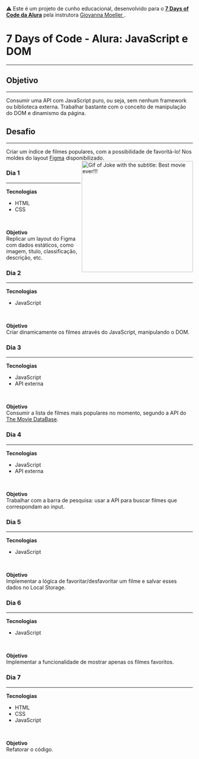 ⚠️ Este é um projeto de cunho educacional, desenvolvido para o <a href="https://7daysofcode.io/">**7 Days of Code da Alura**</a>  pela instrutora <a href="https://github.com/giovannamoeller"> Giovanna Moeller </a>.

# 7 Days of Code - Alura: JavaScript e DOM
<hr>

## Objetivo
<hr>
Consumir uma API com JavaScript puro, ou seja, sem nenhum framework ou biblioteca externa. Trabalhar bastante com o conceito de manipulação do DOM e dinamismo da página. 

## Desafio
<hr>
Criar um índice de filmes populares, com a possibilidade de favoritá-lo! Nos moldes do layout <a href="https://www.figma.com/file/T6KNbp4XRHNImNFczpHVts/Popular-Movies?type=design&node-id=0%3A1&t=268zBlP4xYh2vhM9-1">Figma</a> disponibilizado.  
<img align="right" src="./assets/images/joker-movie-joker.gif" width="300" alt="Gif of Joke with the subtitle: Best movie ever!!!">


### Dia 1
<hr>

**Tecnologias**
- HTML
- CSS
<br>

**Objetivo**
<br>
Replicar um layout do Figma com dados estáticos, como imagem, título, classificação, descrição, etc.

### Dia 2
<hr>

**Tecnologias**
- JavaScript
<br>

**Objetivo**
<br>
Criar dinamicamente os filmes através do JavaScript, manipulando o DOM.

### Dia 3
<hr>

**Tecnologias**
- JavaScript
- API externa
<br>

**Objetivo**
<br>
Consumir a lista de filmes mais populares no momento, segundo a API do <a href="https://developer.themoviedb.org/reference/intro/getting-started">The Movie DataBase</a>.

### Dia 4
<hr>

**Tecnologias**
- JavaScript
- API externa
<br>

**Objetivo**
<br>
Trabalhar com a barra de pesquisa: usar a API para buscar filmes que correspondam ao input.

### Dia 5
<hr>

**Tecnologias**
- JavaScript
<br>

**Objetivo**
<br>
Implementar a lógica de favoritar/desfavoritar um filme e salvar esses dados no Local Storage.

### Dia 6
<hr>

**Tecnologias**
- JavaScript
<br>

**Objetivo**
<br>
Implementar a funcionalidade de mostrar apenas os filmes favoritos.

### Dia 7
<hr>

**Tecnologias**
- HTML
- CSS
- JavaScript
<br>

**Objetivo**
<br>
Refatorar o código.